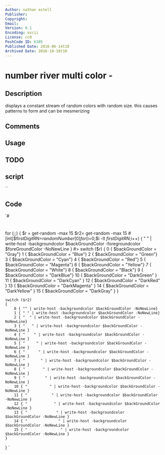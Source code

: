 ```yaml
---
Author: nathan estell
Publisher: 
Copyright: 
Email: 
Version: 0.1
Encoding: ascii
License: cc0
PoshCode ID: 6385
Published Date: 2016-06-14t18
Archived Date: 2016-10-18t10
---
```


# number river multi color - 

## Description

displays a constant stream of random colors with random size. this causes patterns to form and can be mesmerizing

## Comments



## Usage



## TODO



## script

``

## Code

`#
 #
 for (;;)
 {
 	$r = get-random -max 15
 	$r2= get-random -max 15
 #[int]$firstDigitRN=$randomNumber[0]
 for ($i=0;$i -lt $firstDigitRN;$i++)
 {
 " " | write-host -backgroundcolor $backGroundColor -foregroundcolor $foreGroundColor -NoNewLine
 }
 #>
 	switch ($r)
 	{
 		0 { $backGroundColor = "Gray"}
 		1 { $backGroundColor = "Blue"}
 		2 { $backGroundColor = "Green"}
 		3 { $backGroundColor = "Cyan"}
 		4 { $backGroundColor = "Red"}
 		5 { $backGroundColor = "Magenta"}
 		6 { $backGroundColor = "Yellow"}
 		7 { $backGroundColor = "White"}
 		8 { $backGroundColor = "Black"}
 		9 { $backGroundColor = "DarkBlue"}
 		10 { $backGroundColor = "DarkGreen" }
 		11 { $backGroundColor = "DarkCyan" }
 		12 { $backGroundColor = "DarkRed" }
 		13 { $backGroundColor = "DarkMagenta" }
 		14 { $backGroundColor = "DarkYellow" }
 		15 { $backGroundColor = "DarkGray" }
 	}
 	
 	switch ($r2)
 	{
 		0 { "" | write-host -backgroundcolor $backGroundColor -NoNewLine}
 		1 { " " | write-host -backgroundcolor $backGroundColor -NoNewLine}
 		2 { "  " | write-host -backgroundcolor $backGroundColor -NoNewLine}
 		3 { "   " | write-host -backgroundcolor $backGroundColor -NoNewLine }
 		4 { "    " | write-host -backgroundcolor $backGroundColor -NoNewLine }
 		5 { "     " | write-host -backgroundcolor $backGroundColor -NoNewLine }
 		6 { "      " | write-host -backgroundcolor $backGroundColor -NoNewLine }
 		7 { "       " | write-host -backgroundcolor $backGroundColor -NoNewLine }
 		8 { "        " | write-host -backgroundcolor $backGroundColor -NoNewLine }
 		9 { "         " | write-host -backgroundcolor $backGroundColor -NoNewLine }
 		10 { "          " | write-host -backgroundcolor $backGroundColor -NoNewLine }
 		11 { "           " | write-host -backgroundcolor $backGroundColor -NoNewLine }
 		12 { "            " | write-host -backgroundcolor $backGroundColor -NoNewLine }
 		13 { "             " | write-host -backgroundcolor $backGroundColor -NoNewLine }
 		14 { "              " | write-host -backgroundcolor $backGroundColor -NoNewLine }
 		15 { "               " | write-host -backgroundcolor $backGroundColor -NoNewLine }
 	}
 }
`

